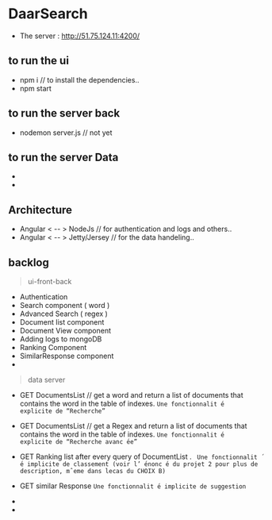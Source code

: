 # DaarSearch

* The server : http://51.75.124.11:4200/

## to run the ui
* npm i         // to install the dependencies..
* npm start

## to run the server back
* nodemon server.js   // not yet

## to run the server Data
*
*

## Architecture

* Angular < -- > NodeJs  // for authentication and logs and others..
* Angular < -- > Jetty/Jersey // for the data handeling..


## backlog
> ui-front-back
* Authentication
* Search component ( word )
* Advanced Search ( regex )
* Document list component
* Document View component
* Adding logs to mongoDB
* Ranking Component
* SimilarResponse component
*

> data server
* GET DocumentsList // get a word and return a list of documents that   contains the word in the table of indexes.
`Une fonctionnalit ́e explicite de “Recherche”`

* GET DocumentsList // get a Regex and return a list of documents that   contains the word in the table of indexes.
`Une fonctionnalit ́e explicite de “Recherche avanc ́ee”`

*  GET Ranking list after every query of DocumentList .
` Une fonctionnalit ́e implicite de classement (voir l’ ́enonc ́e du projet 2 pour plus de description, mˆeme dans lecas du CHOIX B)`


*  GET similar Response `Une fonctionnalit ́e implicite de suggestion`
*
*
